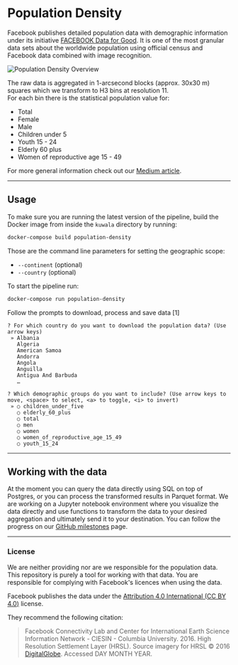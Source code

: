 # Population Density

Facebook publishes detailed population data with demographic information under its initiative 
[FACEBOOK Data for Good](https://dataforgood.fb.com/tools/population-density-maps/).
It is one of the most granular data sets about the worldwide population using official census and Facebook data combined 
with image recognition.

![Population Density Overview](../../../docs/images/population_density_overview.png)

The raw data is aggregated in 1-arcsecond blocks (approx. 30x30 m) squares which we transform to H3 bins at 
resolution 11.<br/>
For each bin there is the statistical population value for:
- Total
- Female
- Male
- Children under 5
- Youth 15 - 24
- Elderly 60 plus
- Women of reproductive age 15 - 49

For more general information check out our 
[Medium article](https://medium.com/kuwala-io/querying-the-most-granular-demographics-dataset-62da16b441a8). 

---

## Usage

To make sure you are running the latest version of the pipeline, build the Docker image from inside the `kuwala` 
directory by running:

```zsh
docker-compose build population-density
```

Those are the command line parameters for setting the geographic scope:

- `--continent` (optional)
- `--country` (optional)

To start the pipeline run:

```zsh
docker-compose run population-density
```

Follow the prompts to download, process and save data [1]

```console
? For which country do you want to download the population data? (Use arrow keys)
 » Albania
   Algeria
   American Samoa
   Andorra
   Angola
   Anguilla
   Antigua And Barbuda
   …
   
? Which demographic groups do you want to include? (Use arrow keys to move, <space> to select, <a> to toggle, <i> to invert)
 » ○ children_under_five
   ○ elderly_60_plus
   ○ total
   ○ men
   ○ women
   ○ women_of_reproductive_age_15_49
   ○ youth_15_24
```

---

## Working with the data

At the moment you can query the data directly using SQL on top of Postgres, or you can process the transformed results 
in Parquet format. We are working on a Jupyter notebook environment where you visualize the data directly and use 
functions to transform the data to your desired aggregation and ultimately send it to your destination. You can follow 
the progress on our [GitHub milestones](https://github.com/kuwala-io/kuwala/milestones) page.

---
### License

We are neither providing nor are we responsible for the population data. This repository is purely a tool for working 
with that data. You are responsible for complying with Facebook's licences when using the data.

Facebook publishes the data under the 
[Attribution 4.0 International (CC BY 4.0)](https://creativecommons.org/licenses/by/4.0/) license.

They recommend the following citation:
> Facebook Connectivity Lab and Center for International Earth Science Information Network - CIESIN - Columbia 
> University. 2016. High Resolution Settlement Layer (HRSL). Source imagery for HRSL © 2016 
> [DigitalGlobe](http://explore.digitalglobe.com/Basemap-Vivid.html). Accessed DAY MONTH YEAR.